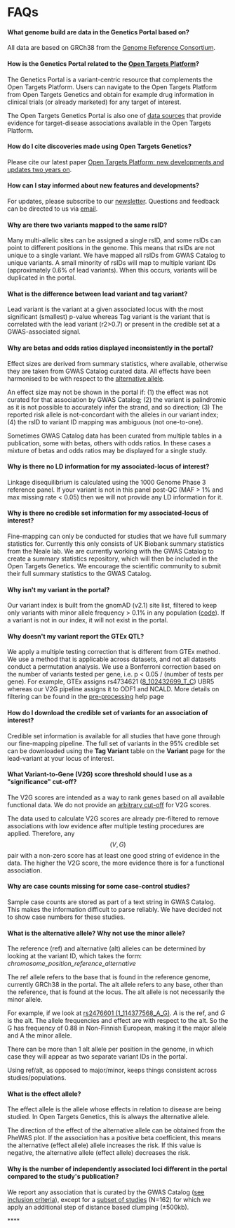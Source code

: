 # FAQs

#### **What genome build are data in the Genetics Portal based on?**

All data are based on GRCh38 from the [Genome Reference Consortium](https://www.ncbi.nlm.nih.gov/grc).

#### **How is the Genetics Portal related to the** [**Open Targets Platform**](https://www.targetvalidation.org)**?**

The Genetics Portal is a variant-centric resource that complements the Open Targets Platform. Users can navigate to the Open Targets Platform from Open Targets Genetics and obtain for example drug information in clinical trials \(or already marketed\) for any target of interest.

The Open Targets Genetics Portal is also one of [data sources](https://docs.targetvalidation.org/data-sources/genetic-associations#open-targets-genetics-portal) that provide evidence for target-disease associations available in the Open Targets Platform.

#### **How do I cite discoveries made using Open Targets Genetics?**

Please cite our latest paper [Open Targets Platform: new developments and updates two years on](https://academic.oup.com/nar/advance-article/doi/10.1093/nar/gky1133/5193331).

#### **How can I stay informed about new features and developments?**

For updates, please subscribe to our [newsletter](https://opentargets.us17.list-manage.com/subscribe?u=d11d0467053c1d4b918eb8738&id=f084c7a7c2). Questions and feedback can be directed to us via [email](mailto:geneticsportal@opentargets.org).

#### **Why are there two variants mapped to the same rsID?**

Many multi-allelic sites can be assigned a single rsID, and some rsIDs can point to different positions in the genome. This means that rsIDs are not unique to a single variant. We have mapped all rsIDs from GWAS Catalog to unique variants. A small minority of rsIDs will map to multiple variant IDs \(approximately 0.6% of lead variants\). When this occurs, variants will be duplicated in the portal.

#### **What is the difference between lead variant and tag variant?**

Lead variant is the variant at a given associated locus with the most significant \(smallest\) p-value whereas Tag variant is the variant that is correlated with the lead variant \(r2&gt;0.7\) or present in the credible set at a GWAS-associated signal.

#### **Why are betas and odds ratios displayed inconsistently in the portal?**

Effect sizes are derived from summary statistics, where available, otherwise they are taken from GWAS Catalog curated data. All effects have been harmonised to be with respect to the [alternative allele](faqs.md#what-is-the-alternative-allele-why-not-use-the-minor-allele).

An effect size may not be shown in the portal if: \(1\)  the effect was not curated for that association by GWAS Catalog; \(2\) the variant is palindromic as it is not possible to accurately infer the strand, and so direction; \(3\) The reported risk allele is not-concordant with the alleles in our variant index; \(4\) the rsID to variant ID mapping was ambiguous \(not one-to-one\).

Sometimes GWAS Catalog data has been curated from multiple tables in a publication, some with betas, others with odds ratios. In these cases a mixture of betas and odds ratios may be displayed for a single study.

#### **Why is there no LD information for my associated-locus of interest?**

Linkage disequilibrium is calculated using the 1000 Genome Phase 3 reference panel. If your variant is not in this panel post-QC \(MAF &gt; 1% and max missing rate &lt; 0.05\) then we will not provide any LD information for it.

#### **Why is there no credible set information for my associated-locus of interest?**

Fine-mapping can only be conducted for studies that we have full summary statistics for. Currently this only consists of UK Biobank summary statistics from the Neale lab. We are currently working with the GWAS Catalog to create a summary statistics repository, which will then be included in the Open Targets Genetics. We encourage the scientific community to submit their full summary statistics to the GWAS Catalog.

#### **Why isn't my variant in the portal?**

Our variant index is built from the gnomAD \(v2.1\) site list, filtered to keep only variants with minor allele frequency &gt; 0.1% in any population \([code](https://github.com/opentargets/genetics-variant-annotation)\). If a variant is not in our index, it will not exist in the portal.

#### **Why doesn't my variant report the GTEx QTL?**

We apply a multiple testing correction that is different from GTEx method. We use a method that is applicable across datasets, and not all datasets conduct a permutation analysis. We use a Bonferroni correction based on the number of variants tested per gene, i.e. p &lt; 0.05 / \(number of tests per gene\). For example, GTEx assigns rs4734621 \([8\_102432699\_T\_C](https://genetics.opentargets.org/variant/8_102432699_T_C)\) UBR5 whereas our V2G pipeline assigns it to ODF1 and NCALD. More details on filtering can be found in the [pre-processing](https://genetics-docs.opentargets.org/our-approach/data-pipeline#pre-processing) help page

#### **How do I download the credible set of variants for an association of interest?**

Credible set information is available for all studies that have gone through our fine-mapping pipeline. The full set of variants in the 95% credible set can be downloaded using the **Tag Variant** table on the **Variant** page for the lead-variant at your locus of interest.

#### **What Variant-to-Gene \(V2G\) score threshold should I use as a "significance" cut-off?**

The V2G scores are intended as a way to rank genes based on all available functional data. We do not provide an [arbitrary cut-off](https://www.bmj.com/content/322/7280/226.1) for V2G scores.

The data used to calculate V2G scores are already pre-filtered to remove associations with low evidence after multiple testing procedures are applied. Therefore, any $$(V,G)$$ pair with a non-zero score has at least one good string of evidence in the data. The higher the V2G score, the more evidence there is for a functional association.

#### **Why are case counts missing for some case-control studies?**

Sample case counts are stored as part of a text string in GWAS Catalog. This makes the information difficult to parse reliably. We have decided not to show case numbers for these studies.

#### **What is the alternative allele? Why not use the minor allele?**

The reference \(ref\) and alternative \(alt\) alleles can be determined by looking at the variant ID, which takes the form: _chromosome\_position\_reference\_alternative_

The ref allele refers to the base that is found in the reference genome, currently GRCh38 in the portal. The alt allele refers to any base, other than the reference, that is found at the locus. The alt allele is not necessarily the minor allele.

For example, if we look at [rs2476601 \(1\_114377568\_A\_G\)](https://genetics.opentargets.org/variant/1_114377568_A_G). _A_ is the ref, and _G_ is the alt. The allele frequencies and effect are with respect to the alt. So the G has frequency of 0.88 in Non-Finnish European, making it the major allele and A the minor allele.

There can be more than 1 alt allele per position in the genome, in which case they will appear as two separate variant IDs in the portal.

Using ref/alt, as opposed to major/minor, keeps things consistent across studies/populations.

#### **What is the effect allele?**

The effect allele is the allele whose effects in relation to disease are being studied. In Open Targets Genetics, this is always the alternative allele. 

The direction of the effect of the alternative allele can be obtained from the PheWAS plot. If the association has a positive beta coefficient, this means the alternative \(effect allele\) allele increases the risk. If this value is negative, the alternative allele \(effect allele\) decreases the risk.

#### Why is the number of independently associated loci different in the portal compared to the study's publication?

We report any association that is curated by the GWAS Catalog \([see inclusion criteria](https://www.ebi.ac.uk/gwas/docs/methods/criteria)\), except for a [subset of studies](https://github.com/opentargets/genetics-v2d-data/blob/1fb2d604ad5c231bc912220237a2eede79fbcbba/logs/gwas-cat-assocs_clustering.log#L8) \(N=162\) for which we apply an additional step of distance based clumping \(±500kb\).

\*\*\*\*



